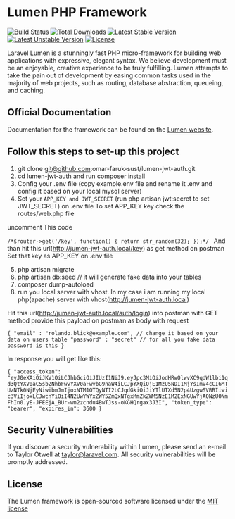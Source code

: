 # Lumen PHP Framework

[![Build Status](https://travis-ci.org/laravel/lumen-framework.svg)](https://travis-ci.org/laravel/lumen-framework)
[![Total Downloads](https://poser.pugx.org/laravel/lumen-framework/d/total.svg)](https://packagist.org/packages/laravel/lumen-framework)
[![Latest Stable Version](https://poser.pugx.org/laravel/lumen-framework/v/stable.svg)](https://packagist.org/packages/laravel/lumen-framework)
[![Latest Unstable Version](https://poser.pugx.org/laravel/lumen-framework/v/unstable.svg)](https://packagist.org/packages/laravel/lumen-framework)
[![License](https://poser.pugx.org/laravel/lumen-framework/license.svg)](https://packagist.org/packages/laravel/lumen-framework)

Laravel Lumen is a stunningly fast PHP micro-framework for building web applications with expressive, elegant syntax. We believe development must be an enjoyable, creative experience to be truly fulfilling. Lumen attempts to take the pain out of development by easing common tasks used in the majority of web projects, such as routing, database abstraction, queueing, and caching.

## Official Documentation

Documentation for the framework can be found on the [Lumen website](http://lumen.laravel.com/docs).


## Follow this steps to set-up this project

1. git clone git@github.com:omar-faruk-sust/lumen-jwt-auth.git
2. cd lumen-jwt-auth and run composer install
3. Config your .env file (copy example.env file and rename it .env and config it based on your local mysql server)
4. Set your `APP_KEY and JWT_SECRET` (run php artisan jwt:secret to set JWT_SECRET) on .env file
To set APP_KEY key check the routes/web.php file

uncomment This code

`/*$router->get('/key', function() {
    return str_random(32);
});*/
`
And than hit this url(http://jumen-jwt-auth.local/key) as get method on postman
Set that key as APP_KEY on .env file

5. php artisan migrate
6. php artisan db:seed // it will generate fake data into your tables
7. composer dump-autoload
8. run you local server with vhost.
In my case i am running my local php(apache) server with vhost(http://jumen-jwt-auth.local)

Hit this url(http://jumen-jwt-auth.local/auth/login) into postman with GET method
provide this payload on postman as body with request

`{
    "email" : "rolando.blick@example.com", // change it based on your data on users table
    "password" : "secret" // for all you fake data password is this
}`

In response you will get like this: 

`{
    "access_token": "eyJ0eXAiOiJKV1QiLCJhbGciOiJIUzI1NiJ9.eyJpc3MiOiJodHRwOlwvXC9qdW1lbi1qd3QtYXV0aC5sb2NhbFwvYXV0aFwvbG9naW4iLCJpYXQiOjE1MzU5NDI1MjYsImV4cCI6MTUzNTk0NjEyNiwibmJmIjoxNTM1OTQyNTI2LCJqdGkiOiJiYTlUTXd5N2p4UzgwSVBBIiwic3ViIjoxLCJwcnYiOiI4N2UwYWYxZWY5ZmQxNTgxMmZkZWM5NzE1M2ExNGUwYjA0NzU0NmFhIn0.yE-JFEEjA_BUr-wn2zcndu4BwTJss-oKGHQrgax3J3I",
    "token_type": "bearer",
    "expires_in": 3600
}`


## Security Vulnerabilities

If you discover a security vulnerability within Lumen, please send an e-mail to Taylor Otwell at taylor@laravel.com. All security vulnerabilities will be promptly addressed.

## License

The Lumen framework is open-sourced software licensed under the [MIT license](http://opensource.org/licenses/MIT)
